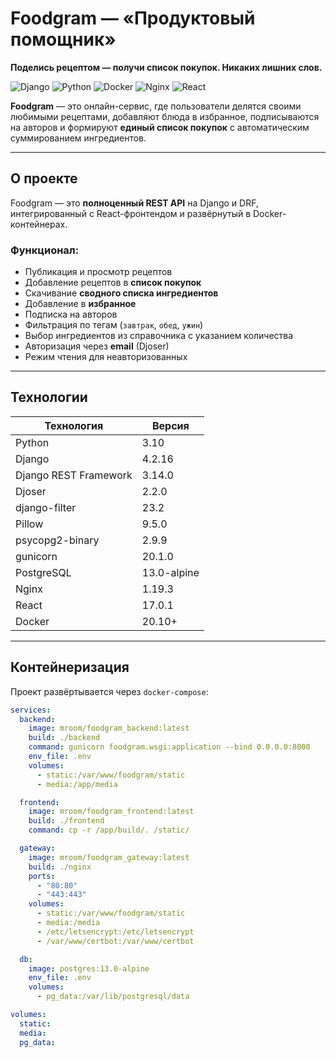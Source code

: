 <!-- Находясь в папке infra, выполните команду docker-compose up. При выполнении этой команды контейнер frontend, описанный в docker-compose.yml, подготовит файлы, необходимые для работы фронтенд-приложения, а затем прекратит свою работу.

По адресу http://localhost изучите фронтенд веб-приложения, а по адресу http://localhost/api/docs/ — спецификацию API. -->

# Foodgram — «Продуктовый помощник»

**Поделись рецептом — получи список покупок. Никаких лишних слов.**

![Django](https://img.shields.io/badge/Django-4.2.16-%2315202B?logo=django&logoColor=white)
![Python](https://img.shields.io/badge/Python-3.10-%2315202B?logo=python&logoColor=white)
![Docker](https://img.shields.io/badge/Docker-%2315202B?logo=docker&logoColor=white)
![Nginx](https://img.shields.io/badge/Nginx-%2315202B?logo=nginx&logoColor=white)
![React](https://img.shields.io/badge/React-17.0.1-%2315202B?logo=react&logoColor=white)

**Foodgram** — это онлайн-сервис, где пользователи делятся своими любимыми рецептами, добавляют блюда в избранное, подписываются на авторов и формируют **единый список покупок** с автоматическим суммированием ингредиентов.

---

## О проекте

Foodgram — это **полноценный REST API** на Django и DRF, интегрированный с React-фронтендом и развёрнутый в Docker-контейнерах.

### Функционал:
- Публикация и просмотр рецептов
- Добавление рецептов в **список покупок**
- Скачивание **сводного списка ингредиентов**
- Добавление в **избранное**
- Подписка на авторов
- Фильтрация по тегам (`завтрак`, `обед`, `ужин`)
- Выбор ингредиентов из справочника с указанием количества
- Авторизация через **email** (Djoser)
- Режим чтения для неавторизованных

---

## Технологии

| Технология             | Версия         |
|------------------------|----------------|
| Python                 | 3.10           |
| Django                 | 4.2.16         |
| Django REST Framework  | 3.14.0         |
| Djoser                 | 2.2.0          |
| django-filter          | 23.2           |
| Pillow                 | 9.5.0          |
| psycopg2-binary        | 2.9.9          |
| gunicorn               | 20.1.0         |
| PostgreSQL             | 13.0-alpine    |
| Nginx                  | 1.19.3         |
| React                  | 17.0.1         |
| Docker                 | 20.10+         |

---

## Контейнеризация

Проект развёртывается через `docker-compose`:

```yaml
services:
  backend:
    image: mroom/foodgram_backend:latest
    build: ./backend
    command: gunicorn foodgram.wsgi:application --bind 0.0.0.0:8000
    env_file: .env
    volumes:
      - static:/var/www/foodgram/static
      - media:/app/media

  frontend:
    image: mroom/foodgram_frontend:latest
    build: ./frontend
    command: cp -r /app/build/. /static/

  gateway:
    image: mroom/foodgram_gateway:latest
    build: ./nginx
    ports:
      - "80:80"
      - "443:443"
    volumes:
      - static:/var/www/foodgram/static
      - media:/media
      - /etc/letsencrypt:/etc/letsencrypt
      - /var/www/certbot:/var/www/certbot

  db:
    image: postgres:13.0-alpine
    env_file: .env
    volumes:
      - pg_data:/var/lib/postgresql/data

volumes:
  static:
  media:
  pg_data: